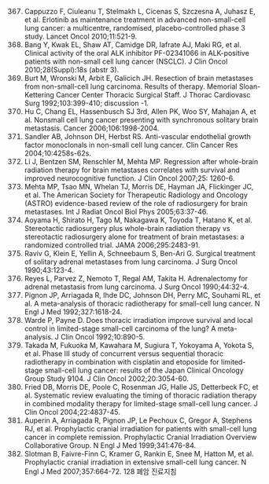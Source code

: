 367. Cappuzzo F, Ciuleanu T, Stelmakh L, Cicenas S, Szczesna A, Juhasz E, et al. Erlotinib as maintenance treatment in advanced non-small-cell lung cancer: a multicentre, randomised, placebo-controlled phase 3 study. Lancet Oncol 2010;11:521-9.
368. Bang Y, Kwak EL, Shaw AT, Camidge DR, Iafrate AJ, Maki RG, et al. Clinical activity of the oral ALK inhibitor PF-02341066 in ALK-positive patients with non-small cell lung cancer (NSCLC). J Clin Oncol 2010;28(Suppl):18s (abstr 3).
369. Burt M, Wronski M, Arbit E, Galicich JH. Resection of brain metastases from non-small-cell lung carcinoma. Results of therapy. Memorial Sloan-Kettering Cancer Center Thoracic Surgical Staff. J Thorac Cardiovasc Surg 1992;103:399-410; discussion -1.
370. Hu C, Chang EL, Hassenbusch SJ 3rd, Allen PK, Woo SY, Mahajan A, et al. Nonsmall cell lung cancer presenting with synchronous solitary brain metastasis. Cancer 2006;106:1998-2004.
371. Sandler AB, Johnson DH, Herbst RS. Anti-vascular endothelial growth factor monoclonals in non-small cell lung cancer. Clin Cancer Res 2004;10:4258s-62s.
372. Li J, Bentzen SM, Renschler M, Mehta MP. Regression after whole-brain radiation therapy for brain metastases correlates with survival and improved neurocognitive function. J Clin Oncol 2007;25: 1260-6.
373. Mehta MP, Tsao MN, Whelan TJ, Morris DE, Hayman JA, Flickinger JC, et al. The American Society for Therapeutic Radiology and Oncology (ASTRO) evidence-based review of the role of radiosurgery for brain metastases. Int J Radiat Oncol Biol Phys 2005;63:37-46.
374. Aoyama H, Shirato H, Tago M, Nakagawa K, Toyoda T, Hatano K, et al. Stereotactic radiosurgery plus whole-brain radiation therapy vs stereotactic radiosurgery alone for treatment of brain metastases: a randomized controlled trial. JAMA 2006;295:2483-91.
375. Raviv G, Klein E, Yellin A, Schneebaum S, Ben-Ari G. Surgical treatment of solitary adrenal metastases from lung carcinoma. J Surg Oncol 1990;43:123-4.
376. Reyes L, Parvez Z, Nemoto T, Regal AM, Takita H. Adrenalectomy for adrenal metastasis from lung carcinoma. J Surg Oncol 1990;44:32-4.
377. Pignon JP, Arriagada R, Ihde DC, Johnson DH, Perry MC, Souhami RL, et al. A meta-analysis of thoracic radiotherapy for small-cell lung cancer. N Engl J Med 1992;327:1618-24.
378. Warde P, Payne D. Does thoracic irradiation improve survival and local control in limited-stage small-cell carcinoma of the lung? A meta-analysis. J Clin Oncol 1992;10:890-5.
379. Takada M, Fukuoka M, Kawahara M, Sugiura T, Yokoyama A, Yokota S, et al. Phase III study of concurrent versus sequential thoracic radiotherapy in combination with cisplatin and etoposide for limited-stage small-cell lung cancer: results of the Japan Clinical Oncology Group Study 9104. J Clin Oncol 2002;20:3054-60.
380. Fried DB, Morris DE, Poole C, Rosenman JG, Halle JS, Detterbeck FC, et al. Systematic review evaluating the timing of thoracic radiation therapy in combined modality therapy for limited-stage small-cell lung cancer. J Clin Oncol 2004;22:4837-45.
381. Auperin A, Arriagada R, Pignon JP, Le Pechoux C, Gregor A, Stephens RJ, et al. Prophylactic cranial irradiation for patients with small-cell lung cancer in complete remission. Prophylactic Cranial Irradiation Overview Collaborative Group. N Engl J Med 1999;341:476-84.
382. Slotman B, Faivre-Finn C, Kramer G, Rankin E, Snee M, Hatton M, et al. Prophylactic cranial irradiation in extensive small-cell lung cancer. N Engl J Med 2007;357:664-72.
<PAGE>128
폐암 진료지침